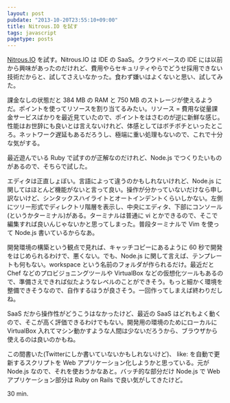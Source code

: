 ```yaml
---
layout: post
pubdate: "2013-10-20T23:55:10+09:00"
title: Nitrous.IO を試す
tags: javascript
pagetype: posts
---
```

[Nitrous.IO][nitrous-io] を試す。Nitrous.IO は IDE の SaaS。クラウドベースの IDE には以前から興味があったのだけれど、費用やらセキュリティやらでどうせ採用できない技術だからと、試してさえいなかった。食わず嫌いはよくないと思い、試してみた。

課金なしの状態だと 384 MB の RAM と 750 MB のストレージが使えるようだ。ポイントを使ってリソースを割り当てるみたい。リソース = 費用な従量課金サービスばかりを最近見ていたので、ポイントをはさむのが逆に新鮮な感じ。性能はお世辞にも良いとは言えないけれど、体感としてはボチボチといったところ。ネットワーク遅延もあるだろうし、極端に重い処理もないので、これで十分な気がする。

最近遊んでいる Ruby で試すのが正解なのだけれど、Node.js でつくりたいものがあるので、そちらで試した。

エディタは正直しょぼい。言語によって違うのかもしれないけれど、Node.js に関してはほとんど機能がないと言って良い。操作が分かっていないだけなら申し訳ないけど、シンタックスハイライトとオートインデントくらいしかない。左側にツリー形式でディレクトリ階層を表示し、中央にエディタ、下部にコンソール(というかターミナル)がある。ターミナルは普通に vi とかできるので、そこで編集すれば良いんじゃないかと思ってしまった。普段ターミナルで Vim を使って Node.js 書いているからなあ。

開発環境の構築という観点で見れば、キャッチコピーにあるように 60 秒で開発をはじめられるわけで、悪くない。でも、Node.js に関して言えば、テンプレートも何もない。workspace という名前のフォルダが作られるだけ。最近だと Chef などのプロビジョニングツールや VirtualBox などの仮想化ツールもあるので、準備さえできれば似たようなレベルのことができそう。もっと細かく環境を整備できそうなので、自作するほうが良さそう。一回作ってしまえば終わりだしね。

SaaS だから操作性がどうこうはなかったけど、最近の SaaS はどれもよく動くので、そこが高く評価できるわけでもない。開発用の環境のためにローカルに VirtualBox 入れてマシン動かすような人間は少ないだろうから、ブラウザから使えるのは良いのかもね。

この間書いた(Twitterにしか書いていないかもしれないけど)、 like: を自動で更新するスクリプトを Web アプリケーション化しようかと思っている。元が Node.js なので、それを使おうかなあと。バッチ的な部分だけ Node.js で Web アプリケーション部分は Ruby on Rails で良い気がしてきたけど。

30 min.

[nitrous-io]: https://www.nitrous.io/
